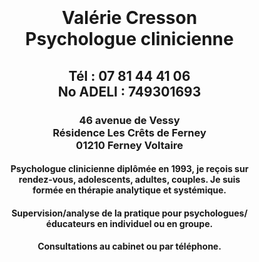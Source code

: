 <html lang="fr">
<head>
<meta charset="utf-8">
<title>Psychologue clinicienne Ferney-Voltaire</title>
<link rel="stylesheet" href="Site de base.css"> 
</head>
 <style>
body {
  background-image: url('imagefond.png');
  background-repeat: no-repeat;
  background-attachment: fixed;
  background-size: cover;
}
</style> 
<head>
<style>
div.absolute {
  position: absolute;
  top: 30px;
  left: 100px;
  width: 400px;
  height: 100px;
  text-align: center;
}
</style>
</head>
<body>
  <div class="absolute"><h1>Valérie Cresson <br> Psychologue clinicienne</h1>
	 <h2>Tél : 07 81 44 41 06 <br> No ADELI : 749301693</h2>
	 <h3>46 avenue de Vessy <br> Résidence Les Crêts de Ferney <br> 01210 Ferney Voltaire</h3>
	 <h4>Psychologue clinicienne diplômée en 1993, je reçois sur rendez-vous, adolescents, adultes, couples. Je suis formée en thérapie analytique et systémique. </h4>
	 <h4>Supervision/analyse de la pratique pour psychologues/ éducateurs en individuel ou en groupe.</h4>
	 <h4>Consultations au cabinet ou par téléphone.</h1>
	 <h1></h1>
	 <h1></h1>
	 <h1></h1>
